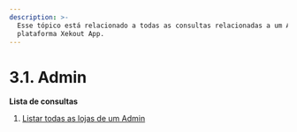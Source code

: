 ```yaml
---
description: >-
  Esse tópico está relacionado a todas as consultas relacionadas a um Admin na
  plataforma Xekout App.
---
```


# 3.1. Admin

**Lista de consultas**

1. [Listar todas as lojas de um Admin](listar-todas-as-lojas-de-um-admin.md)


